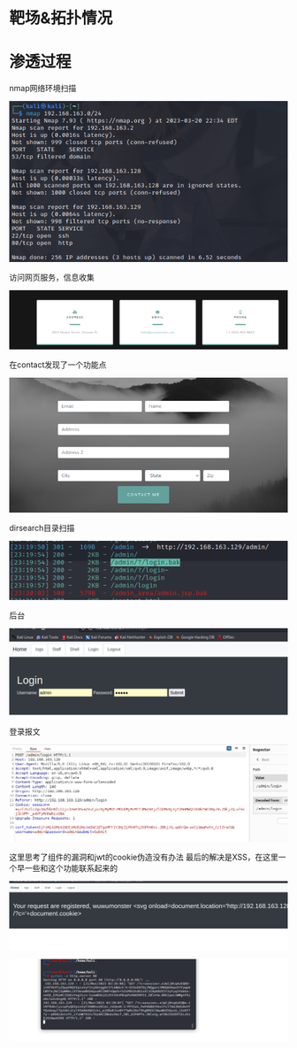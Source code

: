 # 靶场&拓扑情况

# 渗透过程

nmap网络环境扫描

![](attachments/Pasted%20image%2020230321103537.png)

访问网页服务，信息收集

![](attachments/Pasted%20image%2020230321103914.png)

在contact发现了一个功能点

![](attachments/Pasted%20image%2020230321104043.png)

dirsearch目录扫描

![](attachments/Pasted%20image%2020230321112141.png)

后台

![](attachments/Pasted%20image%2020230321112408.png)

登录报文

![](attachments/Pasted%20image%2020230321112434.png)

这里思考了组件的漏洞和jwt的cookie伪造没有办法
最后的解决是XSS，在这里一个早一些和这个功能联系起来的

![](attachments/Pasted%20image%2020230321153525.png)

![](attachments/Pasted%20image%2020230321153920.png)


